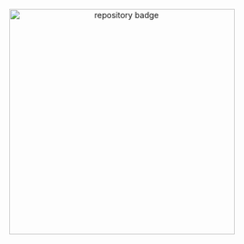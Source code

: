 <br/>

<div align="center">
    <a href="https://github.com/STRINGLABITSOLUTIONS/Bhojon">
        <img width="396" src="https://github-readme-stats-mu-jet.vercel.app/api/pin/?username=STRINGLABITSOLUTIONS&repo=.github&theme=react&bg_color=0D1117&border_color=61dafb&hide_border=false" alt="repository badge" />
    </a>
</div>

<br/>